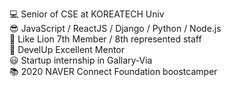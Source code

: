 💻 Senior of CSE at KOREATECH Univ <br/>
😎 JavaScript / ReactJS / Django / Python / Node.js <br/>
🦁 Like Lion 7th Member / 8th represented staff <br/>
👨 DevelUp Excellent Mentor <br/>
😃 Startup internship in Gallary-Via <br/>
📚 2020 NAVER Connect Foundation boostcamper <br/>


<!--
**Do-ho/Do-ho** is a ✨ _special_ ✨ repository because its `README.md` (this file) appears on your GitHub profile.

Here are some ideas to get you started:

- 🔭 I’m currently working on ...
- 🌱 I’m currently learning ...
- 👯 I’m looking to collaborate on ...
- 🤔 I’m looking for help with ...
- 💬 Ask me about ...
- 📫 How to reach me: ...
- 😄 Pronouns: ...
- ⚡ Fun fact: ...
-->
